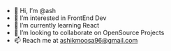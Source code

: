 - 👋 Hi, I’m @ash
- 👀 I’m interested in FrontEnd Dev
- 🌱 I’m currently learning React
- 💞️ I’m looking to collaborate on OpenSource Projects
- 📫 Reach me at ashikmoosa96@gmail.com

<!---
ashton98/ashton98 is a ✨ special ✨ repository because its `README.md` (this file) appears on your GitHub profile.
You can click the Preview link to take a look at your changes.
--->
